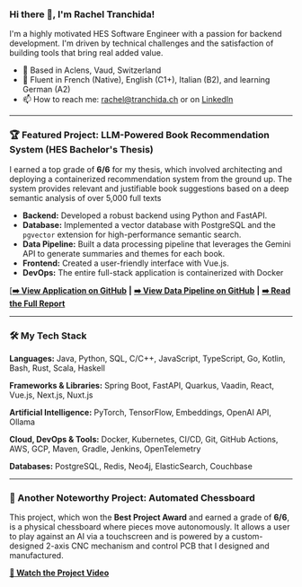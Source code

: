 ### Hi there 👋, I'm Rachel Tranchida\!

I'm a highly motivated HES Software Engineer with a passion for backend development.  I'm driven by technical challenges and the satisfaction of building tools that bring real added value.

  * 📍 Based in Aclens, Vaud, Switzerland
  * 💬 Fluent in French (Native), English (C1+), Italian (B2), and learning German (A2)
  * 📫 How to reach me: [rachel@tranchida.ch](mailto:rachel@tranchida.ch) or on [LinkedIn](www.linkedin.com/in/rachel-tranchida-76a843219) 

-----

### 🏆 Featured Project: LLM-Powered Book Recommendation System (HES Bachelor's Thesis)

I earned a top grade of **6/6** for my thesis, which involved architecting and deploying a containerized recommendation system from the ground up. The system provides relevant and justifiable book suggestions based on a deep semantic analysis of over 5,000 full texts
  * **Backend:** Developed a robust backend using Python and FastAPI.
  * **Database:** Implemented a vector database with PostgreSQL and the `pgvector` extension for high-performance semantic search.
  * **Data Pipeline:** Built a data processing pipeline that leverages the Gemini API to generate summaries and themes for each book.
  * **Frontend:** Created a user-friendly interface with Vue.js.
  * **DevOps:** The entire full-stack application is containerized with Docker

[**[➡️ View Application on GitHub]([https://github.com/Sainane/books_processing](https://github.com/Sainane/book_recommendation))** **|** **[➡️ View Data Pipeline on GitHub](https://github.com/Sainane/books_processing)** **|** **[➡️ Read the Full Report](https://rachel.tranchida.ch/TB.pdf)** 

-----

### 🛠️ My Tech Stack

**Languages:**
Java, Python, SQL, C/C++, JavaScript, TypeScript, Go, Kotlin, Bash, Rust, Scala, Haskell 

**Frameworks & Libraries:**
Spring Boot, FastAPI, Quarkus, Vaadin, React, Vue.js, Next.js, Nuxt.js 

**Artificial Intelligence:**
PyTorch, TensorFlow, Embeddings, OpenAI API, Ollama

**Cloud, DevOps & Tools:**
Docker, Kubernetes, CI/CD, Git, GitHub Actions, AWS, GCP, Maven, Gradle, Jenkins, OpenTelemetry 

**Databases:**
PostgreSQL, Redis, Neo4j, ElasticSearch, Couchbase 

-----

### 🤖 Another Noteworthy Project: Automated Chessboard
This project, which won the **Best Project Award** and earned a grade of **6/6**, is a physical chessboard where pieces move autonomously. It allows a user to play against an AI via a touchscreen and is powered by a custom-designed 2-axis CNC mechanism and control PCB that I designed and manufactured.

**[🎥 Watch the Project Video](https://youtu.be/jVd_H1JU5qY)**
